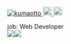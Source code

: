 <p align="left"> 
  <a href="https://github.com/kumaotto/kumaotto/">
    <img src="https://komarev.com/ghpvc/?username=kumaotto" alt="kumaotto" />
  </a>
<!--   <a href="http://twitter.com/EngineerKumao">
    <img height="20" src="https://img.shields.io/twitter/follow/EngineerKumao?label=Twitter&logo=twitter&style=flat" />
  </a> -->
  <a href="http://qiita.com/Kumaou_00">
    <img height="20" src="https://qiita-badge.apiapi.app/s/Kumaou_00/posts.svg" />
  </a>
  <//qiita.com/Kumaou_00">
    <img height="20" src="https://qiita-badge.apiapi.app/s/Kumaou_00/contributions.svg" />
  </a>
</p>
job: Web Developer<br>

<div style="display:flex">
  <a href="https://github.com/anuraghazra/github-readme-stats">
    <img style="padding:0px" src="https://github-readme-stats.vercel.app/api?username=kumaotto&count_private=true&show_icons=true" />
  </a>
  <a href="https://github.com/anuraghazra/github-readme-stats">
    <img style="padding:0px" src="https://github-readme-stats.vercel.app/api/top-langs/?username=kumaotto&layout=compact" />
  </a>
</div>

<!--
**kumaotto/kumaotto** is a ✨ _special_ ✨ repository because its `README.md` (this file) appears on your GitHub profile.

Here are some ideas to get you started:

- 🔭 I'm currently working on ...
- 🌱 I'm currently learning ...
- 👯 I'm looking to collaborate on ...
- 🤔 I'm looking for help with ...
- 💬 Ask me about ...
- 📫 How to reach me: ...
- 😄 Pronouns: ...
- ⚡ Fun fact: ...
-->
